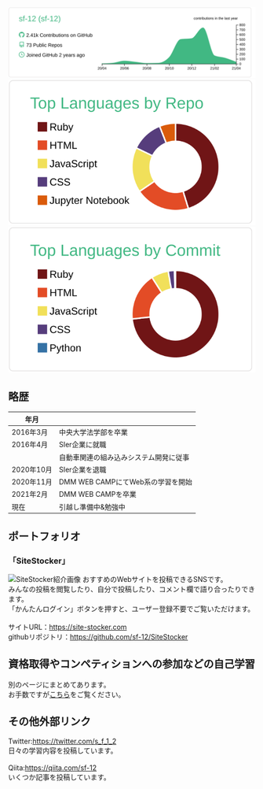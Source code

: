 [![](https://raw.githubusercontent.com/sf-12/sf-12/main/profile-summary-card-output/vue/0-profile-details.svg)](https://github.com/vn7n24fzkq/github-profile-summary-cards)
[![](https://raw.githubusercontent.com/sf-12/sf-12/main/profile-summary-card-output/vue/1-repos-per-language.svg)](https://github.com/vn7n24fzkq/github-profile-summary-cards) [![](https://raw.githubusercontent.com/sf-12/sf-12/main/profile-summary-card-output/vue/2-most-commit-language.svg)](https://github.com/vn7n24fzkq/github-profile-summary-cards)

## 略歴
|  年月  |    |
| ---- | ---- |
|  2016年3月  |  中央大学法学部を卒業  |
|  2016年4月  |  SIer企業に就職  |
|    |  自動車関連の組み込みシステム開発に従事  |
|  2020年10月  |  SIer企業を退職  |
|  2020年11月  |  DMM WEB CAMPにてWeb系の学習を開始  |
|  2021年2月  |  DMM WEB CAMPを卒業  |
|  現在  |  引越し準備中&勉強中  |

## ポートフォリオ 
### 「SiteStocker」
![SiteStocker紹介画像](https://user-images.githubusercontent.com/49280097/111062484-69605000-84ec-11eb-8bda-98b2830e65af.png)
おすすめのWebサイトを投稿できるSNSです。<br>
みんなの投稿を閲覧したり、自分で投稿したり、コメント欄で語り合ったりできます。<br>
「かんたんログイン」ボタンを押すと、ユーザー登録不要でご覧いただけます。<br>
<br>
サイトURL：https://site-stocker.com<br>
githubリポジトリ：https://github.com/sf-12/SiteStocker<br>

## 資格取得やコンペティションへの参加などの自己学習
別のページにまとめてあります。<br>
お手数ですが[こちら](https://github.com/sf-12/sf-12/blob/main/other-activities/README.md)をご覧ください。

## その他外部リンク
Twitter:https://twitter.com/s_f_1_2<br>
日々の学習内容を投稿しています。<br>
<br>
Qiita:https://qiita.com/sf-12<br>
いくつか記事を投稿しています。<br>
